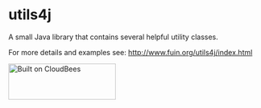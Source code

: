 utils4j
=======

A small Java library that contains several helpful utility classes.

For more details and examples see:
http://www.fuin.org/utils4j/index.html

<a href="https://fuin-org.ci.cloudbees.com/job/utils4j"><img src="http://www.fuin.org/images/Button-Built-on-CB-1.png" width="213" height="72" border="0" alt="Built on CloudBees"/></a>